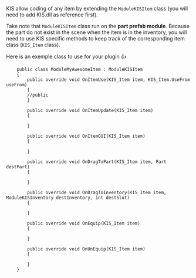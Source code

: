 KIS allow coding of any item by extending the `ModuleKISItem` class (you will need to add KIS.dll as reference first).

Take note that `ModuleKISItem` class run on the **part prefab module**. Because the part do not exist in the scene when the item is in the inventory, you will need to use KIS specific methods to keep track of the corresponding item class (`KIS_Item` class).

Here is an exemple class to use for your plugin :+1: 

```
    public class ModuleMyAwesomeItem : ModuleKISItem
    {
        public override void OnItemUse(KIS_Item item, KIS_Item.UseFrom useFrom)
        {
        //public 
        }

        public override void OnItemUpdate(KIS_Item item)
        {

        }

        public override void OnItemGUI(KIS_Item item)
        {

        }

        public override void OnDragToPart(KIS_Item item, Part destPart)
        {

        }

        public override void OnDragToInventory(KIS_Item item, ModuleKISInventory destInventory, int destSlot)
        {

        }

        public override void OnEquip(KIS_Item item)
        {

        }

        public override void OnUnEquip(KIS_Item item)
        {

        }
    }
```
